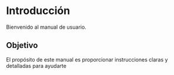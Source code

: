 # Introducción

Bienvenido al manual de usuario. 


## Objetivo

El propósito de este manual es proporcionar instrucciones claras y detalladas para ayudarte
